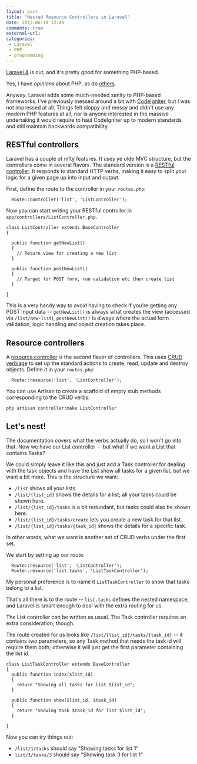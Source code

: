 ```yaml
---
layout: post
title: "Nested Resource Controllers in Laravel"
date: 2013-06-19 12:48
comments: true
external-url:
categories:
 - Laravel
 - PHP
 - programming
---
```


[Laravel 4][laravel] is out, and it's pretty good for something PHP-based.

Yes, I have _opinions_ about PHP, as do [others][fractal].

<!-- more -->

Anyway. Laravel adds some much-needed sanity to PHP-based frameworks. I've previously messed around a bit with [CodeIgniter][codeigniter], but I was not impressed at all. Things felt sloppy and messy and didn't use any modern PHP features at all, nor is anyone interested in the massive undertaking it would require to haul CodeIgniter up to modern standards and still maintain backwards compatibility.


## RESTful controllers

Laravel has a couple of nifty features. It uses ye olde MVC structure, but the controllers come in several flavors. The standard version is a [RESTful controller][restful-controller]. It responds to standard HTTP verbs, making it easy to split your logic for a given page up into input and output.

First, define the route to the controller in your `routes.php`:

``` html+php routes.php
  Route::controller('list', 'ListController');
```

Now you can start writing your RESTful controller in `app/controllers/ListController.php`.

``` html+php ListController.php
class ListController extends BaseController
{

  public function getNewList()
  {
    // Return view for creating a new list
  }

  public function postNewList()
  {
    // Target for POST form, run validation etc then create list
  }

}
```

This is a very handy way to avoid having to check if you're getting any POST input data -- `getNewList()` is always what creates the view (accessed via `/list/new-list`), `postNewList()` is always where the actual form validation, logic handling and object creation takes place.


## Resource controllers

A [resource controller][resource-controller] is the second flavor of controllers. This uses [CRUD verbiage][crud] to set up the standard actions to create, read, update and destroy objects. Define it in your `routes.php`:

``` html+php routes.php
  Route::resource('list', 'ListController');
```

You can use Artisan to create a scaffold of empty stub methods corresponding to the CRUD verbs:

    php artisan controller:make ListController


## Let's nest!

The documentation covers what the verbs actually do, so I won't go into that. Now we have our List controller -- but what if we want a List that contains Tasks?

We could simply leave it like this and just add a Task controller for dealing with the task objects and have the List show all tasks for a given list, but we want a bit more. This is the structure we want:

 * `/list` shows all your lists.
 * `/list/{list_id}` shows the details for a list; all your tasks could be shown here.
 * `/list/{list_id}/tasks` is a bit redundant, but tasks could also be shown here.
 * `/list/{list_id}/tasks/create` lets you create a new task for that list.
 * `/list/{list_id}/tasks/{task_id}` shows the details for a specific task.

In other words, what we want is another set of CRUD verbs under the first set.

We start by setting up our route:

``` html+php routes.php
  Route::resource('list', 'ListController');
  Route::resource('list.tasks', 'ListTaskController');
```

My personal preference is to name it `ListTaskController` to show that tasks belong to a list.

That's all there is to the route -- `list.tasks` defines the nested namespace, and Laravel is smart enough to deal with the extra routing for us.

The List controller can be written as usual. The Task controller requires an extra consideration, though.

The route created for us looks like `/list/{list_id}/tasks/{task_id}` -- it contains two parameters, so any Task method that needs the task id will require them both; otherwise it will just get the first parameter containing the list id.

``` html+php ListTaskController.php
class ListTaskController extends BaseController
{
  public function index($list_id)
  {
    return "Showing all tasks for list $list_id";
  }

  public function show($list_id, $task_id)
  {
    return "Showing task $task_id for list $list_id";
  }

}
```

Now you can try things out:

 * `/list/1/tasks` should say "Showing tasks for list 1"
 * `list/1/tasks/3` should say "Showing task 3 for list 1"


[restful-controller]: http://laravel.com/docs/controllers#restful-controllers
[resource-controller]: http://laravel.com/docs/controllers#resource-controllers
[crud]: http://en.wikipedia.org/wiki/Create,_read,_update_and_delete

[laravel]: http://laravel.com/
[codeigniter]: http://codeigniter.com/
[fractal]: http://me.veekun.com/blog/2012/04/09/php-a-fractal-of-bad-design/
